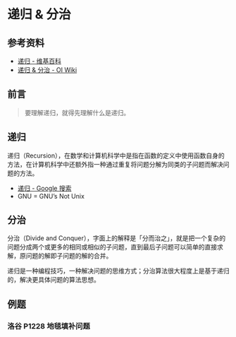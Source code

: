 # 递归 & 分治

## 参考资料

- [递归 - 维基百科](https://zh.wikipedia.org/zh-hans/递归)
- [递归 & 分治 - OI Wiki](https://oi-wiki.org/basic/divide-and-conquer/)

## 前言

> 要理解递归，就得先理解什么是递归。

## 递归

递归（Recursion），在数学和计算机科学中是指在函数的定义中使用函数自身的方法，在计算机科学中还额外指一种通过重复将问题分解为同类的子问题而解决问题的方法。

- [递归 - Google 搜索](https://www.google.com/search?q=%E9%80%92%E5%BD%92)
- GNU = GNU’s Not Unix

## 分治

分治（Divide and Conquer），字面上的解释是「分而治之」，就是把一个复杂的问题分成两个或更多的相同或相似的子问题，直到最后子问题可以简单的直接求解，原问题的解即子问题的解的合并。

递归是一种编程技巧，一种解决问题的思维方式；分治算法很大程度上是基于递归的，解决更具体问题的算法思想。

## 例题

### 洛谷 P1228 地毯填补问题

<Problem id="P1228" />
